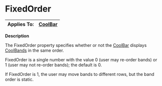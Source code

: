 




<h1 class="heading"><span class="name">FixedOrder</span></h1>

| Applies To: | [CoolBar](../a-z/coolbar.md) |
| --- | ---  |


**Description**


The FixedOrder property specifies whether or not the [CoolBar](../a-z/coolbar.md) displays [CoolBands](../a-z/coolband.md) in the same order.


FixedOrder is a single number with the value 0 (user may re-order bands) or 1 (user may not re-order bands); the default is 0.


If FixedOrder is 1, the user may move bands to different rows, but the band order is static.



